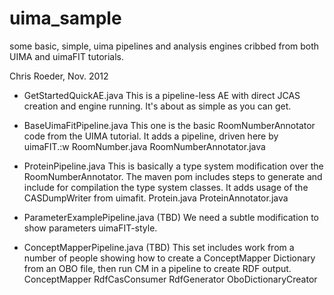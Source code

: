 uima_sample
===========

some basic, simple, uima pipelines and analysis engines cribbed from
both UIMA and uimaFIT tutorials.

Chris Roeder, Nov. 2012


* GetStartedQuickAE.java
	This is a pipeline-less AE with direct JCAS creation and engine
	running. It's about as simple as you can get.

* BaseUimaFitPipeline.java
	This one is the basic RoomNumberAnnotator code from the UIMA tutorial.
	It adds a pipeline, driven here by uimaFIT.:w
	RoomNumber.java
	RoomNumberAnnotator.java

* ProteinPipeline.java
	This is basically a type system modification over the RoomNumberAnnotator.
	The maven pom includes steps to generate and include for compilation the type system classes.
	It adds usage of the CASDumpWriter from uimafit.
	Protein.java
	ProteinAnnotator.java

* ParameterExamplePipeline.java (TBD)
	We need a subtle modification to show parameters uimaFIT-style.

* ConceptMapperPipeline.java (TBD)
	This set includes work from a number of people showing how to create a ConceptMapper
	Dictionary from an OBO file, then run CM in a pipeline to create RDF output.
	ConceptMapper
	RdfCasConsumer
	RdfGenerator
	OboDictionaryCreator
